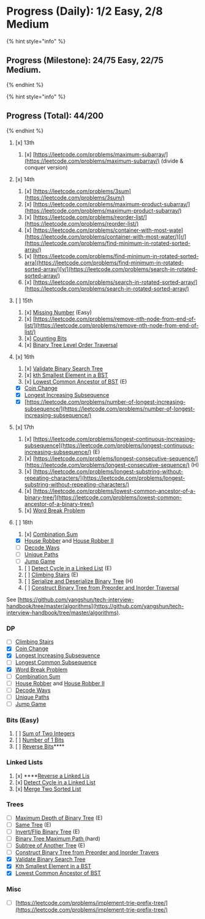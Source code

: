 # Progress \(Daily\): 1/2 Easy, 2/8 Medium

{% hint style="info" %}
## **Progress \(Milestone\): 24/75 Easy, 22/75 Medium.**
{% endhint %}

{% hint style="info" %}
## **Progress \(Total\): 44/200**
{% endhint %}

1. [x] 13th
   1. [x] [https://leetcode.com/problems/maximum-subarray/](https://leetcode.com/problems/maximum-subarray/) \(divide & conquer version\)
2. [x] 14th
   1. [x] [https://leetcode.com/problems/3sum](https://leetcode.com/problems/3sum/)
   2. [x] [https://leetcode.com/problems/maximum-product-subarray/](https://leetcode.com/problems/maximum-product-subarray/)
   3. [x] [https://leetcode.com/problems/reorder-list/](https://leetcode.com/problems/reorder-list/)
   4. [x] [https://leetcode.com/problems/container-with-most-wate](https://leetcode.com/problems/container-with-most-water/)[r/](https://leetcode.com/problems/find-minimum-in-rotated-sorted-array/)
   5. [x] [https://leetcode.com/problems/find-minimum-in-rotated-sorted-arra](https://leetcode.com/problems/find-minimum-in-rotated-sorted-array/)[y/](https://leetcode.com/problems/search-in-rotated-sorted-array/)
   6. [x] [https://leetcode.com/problems/search-in-rotated-sorted-array/](https://leetcode.com/problems/search-in-rotated-sorted-array/)
3. [ ] 15th

   1. [x] [Missing Number](https://leetcode.com/problems/missing-number/) \(Easy\)
   2. [x] [https://leetcode.com/problems/remove-nth-node-from-end-of-list/](https://leetcode.com/problems/remove-nth-node-from-end-of-list/)
   3. [x] [Counting Bi](https://leetcode.com/problems/counting-bits/)[ts](https://leetcode.com/problems/linked-list-cycle/)
   4. [x] [Binary Tree Level Order Traversal](https://leetcode.com/problems/binary-tree-level-order-traversal/)

4. [x] 16th
   1. [x] [Validate Binary Search Tree](https://leetcode.com/problems/validate-binary-search-tree/)
   2. [x] [kth Smallest Element in a BST](https://leetcode.com/problems/kth-smallest-element-in-a-bst/)
   3. [x] [Lowest Common Ancestor of BST](https://leetcode.com/problems/lowest-common-ancestor-of-a-binary-search-tree/) \(E\)

   * [x] [Coin Change](https://leetcode.com/problems/coin-change/)
   * [x] [Longest Increasing Subsequence](https://leetcode.com/problems/longest-increasing-subsequence/)
   * [x] [https://leetcode.com/problems/number-of-longest-increasing-subsequence/](https://leetcode.com/problems/number-of-longest-increasing-subsequence/)
5. [x] 17th
   1. [x] [https://leetcode.com/problems/longest-continuous-increasing-subsequence](https://leetcode.com/problems/longest-continuous-increasing-subsequence/) \(E\)
   2. [x] [https://leetcode.com/problems/longest-consecutive-sequence/](https://leetcode.com/problems/longest-consecutive-sequence/) \(H\)
   3. [x] [https://leetcode.com/problems/longest-substring-without-repeating-characters/](https://leetcode.com/problems/longest-substring-without-repeating-characters/)
   4. [x] [https://leetcode.com/problems/lowest-common-ancestor-of-a-binary-tree/](https://leetcode.com/problems/lowest-common-ancestor-of-a-binary-tree/)
   5. [x] [Word Break Problem](https://leetcode.com/problems/word-break/)
6. [ ] 18th
   1. [x] [Combination Sum](https://leetcode.com/problems/combination-sum-iv/)

   * [x] [House Robber](https://leetcode.com/problems/house-robber/) and [House Robber II](https://leetcode.com/problems/house-robber-ii/)
   * [ ] [Decode Ways](https://leetcode.com/problems/decode-ways/)
   * [ ] [Unique Paths](https://leetcode.com/problems/unique-paths/)
   * [ ] [Jump Game](https://leetcode.com/problems/jump-game/)

   1. [ ] [Detect Cycle in a Linked List](https://leetcode.com/problems/linked-list-cycle/) \(E\)
   2. [ ] [Climbing Stairs](https://leetcode.com/problems/climbing-stairs/) \(E\)
   3. [ ] [Serialize and Deserialize Binary Tree](https://leetcode.com/problems/serialize-and-deserialize-binary-tree/) \(H\)
   4. [ ] [Construct Binary Tree from Preorder and Inorder Traversal](https://leetcode.com/problems/construct-binary-tree-from-preorder-and-inorder-traversal/)

See [https://github.com/yangshun/tech-interview-handbook/tree/master/algorithms](https://github.com/yangshun/tech-interview-handbook/tree/master/algorithms). 

### **DP**

* [ ] [Climbing Stairs](https://leetcode.com/problems/climbing-stairs/)
* [x] [Coin Change](https://leetcode.com/problems/coin-change/)
* [x] [Longest Increasing Subsequence](https://leetcode.com/problems/longest-increasing-subsequence/)
* [ ] [Longest Common Subsequence](https://github.com/yangshun/tech-interview-handbook/blob/master/algorithms)
* [x] [Word Break Problem](https://leetcode.com/problems/word-break/)
* [ ] [Combination Sum](https://leetcode.com/problems/combination-sum-iv/)
* [ ] [House Robber](https://leetcode.com/problems/house-robber/) and [House Robber II](https://leetcode.com/problems/house-robber-ii/)
* [ ] [Decode Ways](https://leetcode.com/problems/decode-ways/)
* [ ] [Unique Paths](https://leetcode.com/problems/unique-paths/)
* [ ] [Jump Game](https://leetcode.com/problems/jump-game/)

### **Bits \(Easy\)**

1. [ ] [Sum of Two Integers](https://leetcode.com/problems/sum-of-two-integers/)
2. [ ] [Number of 1 Bits](https://leetcode.com/problems/number-of-1-bits/)
3. [ ] [Reverse Bits](https://leetcode.com/problems/reverse-bits/)\*\*\*\*

### **Linked Lists**

1. [x] \*\*\*\*[Reverse a Linked Lis](https://leetcode.com/problems/reverse-linked-list/)
2. [x] [Detect Cycle in a Linked List](https://leetcode.com/problems/linked-list-cycle/)
3. [x] [Merge Two Sorted L](https://leetcode.com/problems/merge-two-sorted-lists/)[ist](https://leetcode.com/problems/merge-k-sorted-lists/)

### Trees

* [ ] [Maximum Depth of Binary Tree](https://leetcode.com/problems/maximum-depth-of-binary-tree/) \(E\)
* [ ] [Same Tree](https://leetcode.com/problems/same-tree/) \(E\)
* [ ] [Invert/Flip Binary Tree](https://leetcode.com/problems/invert-binary-tree/) \(E\)
* [ ] [Binary Tree Maximum Path ](https://leetcode.com/problems/binary-tree-maximum-path-sum/)\(hard\)
* [ ] [Subtree of Another Tree](https://leetcode.com/problems/subtree-of-another-tree/) \(E\)
* [ ] [Construct Binary Tree from Preorder and Inorder Travers](https://leetcode.com/problems/construct-binary-tree-from-preorder-and-inorder-traversal/)
* [x] [Validate Binary Search Tree](https://leetcode.com/problems/validate-binary-search-tree/)
* [x] [Kth Smallest Element in a BST](https://leetcode.com/problems/kth-smallest-element-in-a-bst/)
* [x] [Lowest Common Ancestor of BST](https://leetcode.com/problems/lowest-common-ancestor-of-a-binary-search-tree/)

### **Misc** 

* [ ] [https://leetcode.com/problems/implement-trie-prefix-tree/](https://leetcode.com/problems/implement-trie-prefix-tree/)  






